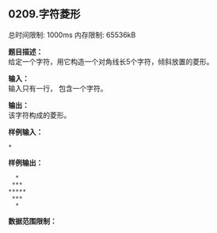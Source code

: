 ## 0209.字符菱形

总时间限制: 1000ms 内存限制: 65536kB

**题目描述：**   
给定一个字符，用它构造一个对角线长5个字符，倾斜放置的菱形。

**输入：**   
输入只有一行， 包含一个字符。

**输出：**   
 该字符构成的菱形。

**样例输入：**

    *

**样例输出：**

      *
     ***
    *****
     ***
      *

**数据范围限制：**
